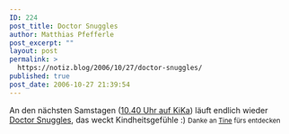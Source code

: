 ```yaml
---
ID: 224
post_title: Doctor Snuggles
author: Matthias Pfefferle
post_excerpt: ""
layout: post
permalink: >
  https://notiz.blog/2006/10/27/doctor-snuggles/
published: true
post_date: 2006-10-27 21:39:54
---
```

An den nächsten Samstagen (<a href="http://www.kika.de/scripts/fernsehen/a_z/index.cfm?b=a&a=2&i=268">10.40 Uhr auf KiKa</a>) läuft endlich wieder <a href="http://www.wunschliste.de/links.pl?s=0960#imfernsehen">Doctor Snuggles</a>, das weckt Kindheitsgefühle :)
<small>Danke an <a href="http://pinki-tine.blogspot.com/" rel="friend met colleague">Tine</a> fürs entdecken</small>